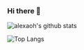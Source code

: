 ### Hi there 👋

![alexaoh's github stats](https://github-readme-stats.vercel.app/api?username=alexaoh&hide=starsa&count_private=true)

![Top Langs](https://github-readme-stats.vercel.app/api/top-langs/?username=alexaoh&hide=makefile&layout=compact)

<!--
**alexaoh/alexaoh** is a ✨ _special_ ✨ repository because its `README.md` (this file) appears on your GitHub profile.

Here are some ideas to get you started:

- 🔭 I’m currently working on ...
- 🌱 I’m currently learning ...
- 👯 I’m looking to collaborate on ...
- 🤔 I’m looking for help with ...
- 💬 Ask me about ...
- 📫 How to reach me: ...
- 😄 Pronouns: ...
- ⚡ Fun fact: ...
-->
